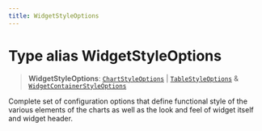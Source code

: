 ```yaml
---
title: WidgetStyleOptions
---
```


# Type alias WidgetStyleOptions

> **WidgetStyleOptions**: [`ChartStyleOptions`](type-alias.ChartStyleOptions.md) \| [`TableStyleOptions`](../interfaces/interface.TableStyleOptions.md) & [`WidgetContainerStyleOptions`](../interfaces/interface.WidgetContainerStyleOptions.md)

Complete set of configuration options that define functional style of the various elements of the charts as well as the look and feel of widget itself and widget header.
